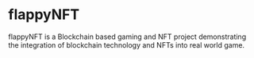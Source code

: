 # flappyNFT
flappyNFT is a Blockchain based gaming and NFT project demonstrating the integration of blockchain technology and NFTs into real world game.
